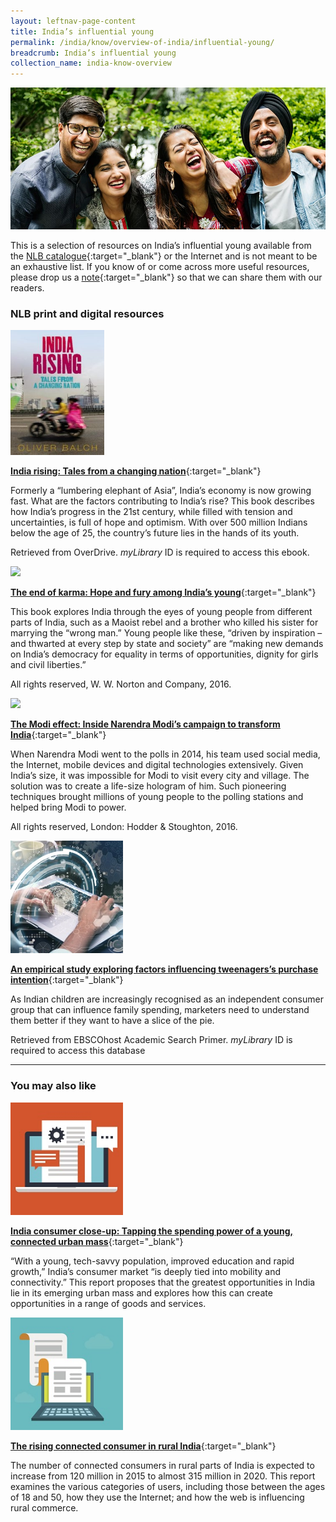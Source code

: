 ```yaml
---
layout: leftnav-page-content
title: India’s influential young
permalink: /india/know/overview-of-india/influential-young/
breadcrumb: India’s influential young
collection_name: india-know-overview
---
```


<img src="\images\india-overview\influential-young.jpg" alt="influential young" style="width:800px;" />

This is a selection of resources on India’s influential young available from the [NLB catalogue](http://catalogue.nlb.gov.sg/){:target="_blank"} or the Internet and is not meant to be an exhaustive list. If you know of or come across more useful resources, please drop us a [note](mailto:ref@nlb.gov.sg){:target="_blank"} so that we can share them with our readers.

### **NLB print and digital resources**

<img src="/images/book-covers/India-rising-Tales-from-a-changing-nation.jpg" style="width:150px;" />

[**India rising: Tales from a changing nation**](https://nlb.overdrive.com/media/863969){:target="_blank"}

Formerly a “lumbering elephant of Asia”, India’s economy is now growing fast. What are the factors contributing to India’s rise? This book describes how India’s progress in the 21st century, while filled with tension and uncertainties, is full of hope and optimism. With over 500 million Indians below the age of 25, the country’s future lies in the hands of its youth.

Retrieved from OverDrive. *myLibrary* ID is required to access this ebook.

<img src="/images/book-covers/The-end-of-karma-Hope-and-fury-among-India’s-young.jpg" style="width:150px;" />

[**The end of karma: Hope and fury among India’s young**](http://eservice.nlb.gov.sg/item_holding.aspx?bid=202464403){:target="_blank"}

This book explores India through the eyes of young people from different parts of India, such as a Maoist rebel and a brother who killed his sister for marrying the “wrong man.” Young people like these, “driven by inspiration – and thwarted at every step by state and society” are “making new demands on India’s democracy for equality in terms of opportunities, dignity for girls and civil liberties.”

All rights reserved, W. W. Norton and Company, 2016.

<img src="/images/book-covers/The-Modi-effect-Inside-Narendra-Modi’s-campaign-to-transform-India.jpg" style="width:150px;" />

[**The Modi effect: Inside Narendra Modi’s campaign to transform India**](http://eservice.nlb.gov.sg/item_holding.aspx?bid=202849795){:target="_blank"}

When Narendra Modi went to the polls in 2014, his team used social media, the Internet, mobile devices and digital technologies extensively. Given India’s size, it was impossible for Modi to visit every city and village. The solution was to create a life-size hologram of him. Such pioneering techniques brought millions of young people to the polling stations and helped bring Modi to power.

All rights reserved, London: Hodder & Stoughton, 2016.

<img src="/images/resources/Database 2.jpg" style="width:180px;" />

[**An empirical study exploring factors influencing tweenagers’s purchase intention**](http://eresources.nlb.gov.sg/Main/Browse?startsWith=E){:target="_blank"}

As Indian children are increasingly recognised as an independent consumer group that can influence family spending, marketers need to understand them better if they want to have a slice of the pie.

Retrieved from EBSCOhost Academic Search Primer. *myLibrary* ID is required to access this database

---

### **You may also like**

<img src="/images/resources/Article 4.jpg" style="width:180px;" />

[**India consumer close-up: Tapping the spending power of a young, connected urban mass**](http://www.goldmansachs.com/our-thinking/pages/macroeconomic-insights-folder/rise-of-the-india-consumer/report.pdf){:target="_blank"}

“With a young, tech-savvy population, improved education and rapid growth,” India’s consumer market “is deeply tied into mobility and connectivity.” This report proposes that the greatest opportunities in India lie in its emerging urban mass and explores how this can create opportunities in a range of goods and services.

<img src="/images/resources/Article 1.jpg" style="width:180px;" />

[**The rising connected consumer in rural India**](http://img-stg.bcg.com/BCG-The-Rising-Connected-Consumer-in-Rural-India-July-2016_tcm9-61868.pdf){:target="_blank"}

The number of connected consumers in rural parts of India is expected to increase from 120 million in 2015 to almost 315 million in 2020. This report examines the various categories of users, including those between the ages of 18 and 50, how they use the Internet; and how the web is influencing rural commerce.
